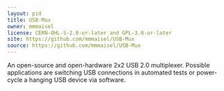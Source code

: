 ```yaml
---
layout: pid
title: USB-Mux
owner: mmmaisel
license: CERN-OHL-S-2.0-or-later and GPL-3.0-or-later
site: https://github.com/mmmaisel/USB-Mux
source: https://github.com/mmmaisel/USB-Mux
---
```

An open-source and open-hardware 2x2 USB 2.0 multiplexer.
Possible applications are switching USB connections in automated tests
or power-cycle a hanging USB device via software.
